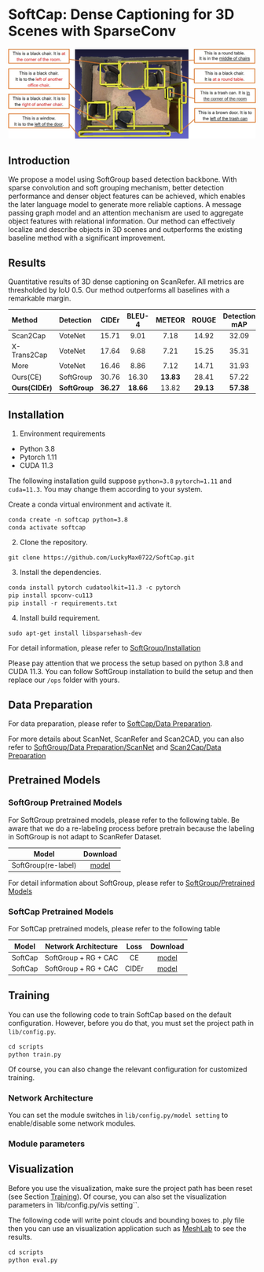 # SoftCap: Dense Captioning for 3D Scenes with SparseConv

<p align="center"><img src="demo/Vis_Room.jpg" width="600px"/></p>

## Introduction
We propose a model using SoftGroup based detection backbone. With sparse convolution and soft grouping mechanism, 
better detection performance and denser object features can be achieved, which enables the later language model to 
generate more reliable captions. A message passing graph model and an attention mechanism are used to aggregate object 
features with relational information. Our method can effectively localize and describe objects in 3D scenes and 
outperforms the existing baseline method with a significant improvement.

## Results
Quantitative results of 3D dense captioning on ScanRefer. All metrics are thresholded by IoU 0.5. Our method outperforms 
all baselines with a remarkable margin.

| Method      | Detection |   CIDEr   | BLEU-4 | METEOR | ROUGE | Detection<br/>mAP |
|:------------|:---------|:---------:|:------:|:------:|:-----:|:-------------------:|
| Scan2Cap    |  VoteNet  |   15.71   |  9.01  |  7.18  | 14.92 | 32.09             |
| X-Trans2Cap |  VoteNet  |   17.64   |  9.68  |  7.21  | 15.25 | 35.31             |
| More        |  VoteNet  |   16.46   |  8.86  |  7.12  | 14.71 | 31.93             |
| Ours(CE)    | SoftGroup |   30.76   | 16.30  | **13.83**  | 28.41 | 57.22             |
| **Ours(CIDEr)** |        **SoftGroup**   | **36.27** | **18.66**  | 13.82  | **29.13** | **57.38**             |

## Installation
1. Environment requirements

* Python 3.8
* Pytorch 1.11
* CUDA 11.3

The following installation guild suppose ``python=3.8`` ``pytorch=1.11`` and ``cuda=11.3``. You may change them according to your system.

Create a conda virtual environment and activate it.
```
conda create -n softcap python=3.8
conda activate softcap
```

2. Clone the repository.
```
git clone https://github.com/LuckyMax0722/SoftCap.git
```


3. Install the dependencies.
```
conda install pytorch cudatoolkit=11.3 -c pytorch
pip install spconv-cu113
pip install -r requirements.txt
```

4. Install build requirement.

```
sudo apt-get install libsparsehash-dev
```


For detail information, please refer to [SoftGroup/Installation](https://github.com/thangvubk/SoftGroup/blob/main/docs/installation.md)

Please pay attention that we process the setup based on python 3.8 and CUDA 11.3.
You can follow SoftGroup installation to build the setup and then replace our ``/ops`` folder with yours.

## Data Preparation
For data preparation, please refer to [SoftCap/Data Preparation](data/README.md).

For more details about ScanNet, ScanRefer and Scan2CAD, you can also refer to [SoftGroup/Data Preparation/ScanNet](https://github.com/thangvubk/SoftGroup/blob/main/dataset/README.md#scannet-v2-dataset)
and [Scan2Cap/Data Preparation](https://github.com/daveredrum/Scan2Cap/blob/main/README.md#data-preparation)

## Pretrained Models
### SoftGroup Pretrained Models
For SoftGroup pretrained models, please refer to the following table. Be aware that we do a re-labeling process before pretrain because the labeling in SoftGroup is not adapt to ScanRefer Dataset.

|    Model    |                                           Download                                         |
|:-----------:|:-------------------------------------------------------------------------------------------:|
| SoftGroup(re-label) | [model](https://drive.google.com/file/d/1hf_ew-7PM7IcPhZnuHF487VmdDfSHZpN/view?usp=drive_link) |

For detail information about SoftGroup, please refer to [SoftGroup/Pretrained Models](https://github.com/thangvubk/SoftGroup#instance-segmentation)

### SoftCap Pretrained Models
For SoftCap pretrained models, please refer to the following table

|  Model  | Network Architecture | Loss  |                                           Download                                         |
|:-------:|:--------------------:|:-----:|:-------------------------------------------------------------------------------------------:|
| SoftCap | SoftGroup + RG + CAC |  CE   | [model](https://drive.google.com/file/d/1mn0TIUHtftwOovRTyVgbfs1qZLWmdCM_/view?usp=drive_link) |
| SoftCap | SoftGroup + RG + CAC | CIDEr | [model](https://drive.google.com/file/d/1uf9jKmRVX1WIbvAlPAisp9ALao3hdRnB/view?usp=drive_link) |

## Training
You can use the following code to train SoftCap based on the default configuration. However, before you do that, you 
must set the project path in ``lib/config.py``.
```shell
cd scripts
python train.py
```
Of course, you can also change the relevant configuration for customized training.
### Network Architecture
You can set the module switches in ``lib/config.py/model setting`` to enable/disable some network modules.

### Module parameters


## Visualization
Before you use the visualization, make sure the project path has been reset (see Section [Training](https://github.com/LuckyMax0722/SoftCap/tree/master#training)).
Of course, you can also set the visualization parameters in `lib/config.py/vis setting``.

The following code will write point clouds and bounding boxes to .ply file then you can use an visualization 
application such as [MeshLab](https://www.meshlab.net/) to see the results.
```shell
cd scripts
python eval.py
```




